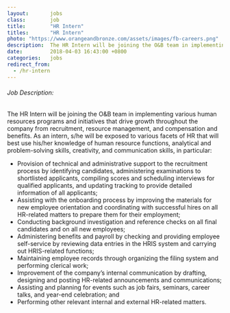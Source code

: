 ```yaml
---
layout:       jobs
class:        job
title:        "HR Intern"
titles:       "HR Intern"
photo: "https://www.orangeandbronze.com/assets/images/fb-careers.png"
description:  The HR Intern will be joining the O&B team in implementing various human resources programs and initiatives that drive growth throughout the company from recruitment, resource management, and compensation and benefits.
date:         2018-04-03 16:43:00 +0800
categories:   jobs
redirect_from: 
  - /hr-intern
---
```

<!-- Do not leave new lines after each element. Elements after new lines will not be rendered. -->
<h6 class="-dark">Job Description:</h6>
<p>
  The HR Intern will be joining the O&B team in implementing various human resources programs and initiatives that drive growth throughout the company from recruitment, resource management, and compensation and benefits. As an intern, s/he will be exposed to various facets of HR that will best use his/her knowledge of human resource functions, analytical and problem-solving skills, creativity, and communication skills, in particular:
</p>
<ul>
  <li>
    Provision of technical and administrative support to the recruitment process by identifying candidates, administering examinations to shortlisted applicants, compiling scores and scheduling interviews for qualified applicants, and updating tracking to provide detailed information of all applicants;
  </li>
  <li>
    Assisting with the onboarding process by improving the materials for new employee orientation and coordinating with successful hires on all HR-related matters to prepare them for their employment;
  </li>
  <li>
    Conducting background investigation and reference checks on all final candidates and on all new employees;
  </li>
  <li>
    Administering benefits and payroll by checking and providing employee self-service by reviewing data entries in the HRIS system and carrying out HRIS-related functions; 
  </li>
  <li>
    Maintaining employee records through organizing the filing system and performing clerical work;
  </li>
  <li>
    Improvement of the company’s internal communication by drafting, designing and posting HR-related announcements and communications;
  </li>
  <li>
    Assisting and planning for events such as job fairs, seminars, career talks, and year-end celebration; and
  </li>
  <li>
    Performing other relevant internal and external HR-related matters.
  </li>
</ul>
